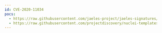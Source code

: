 ```yaml
---
id: CVE-2020-11034
pocs:
  - https://raw.githubusercontent.com/jaeles-project/jaeles-signatures/master/cves/glpi-open-redirect-cve-2020-11034.yaml
  - https://raw.githubusercontent.com/projectdiscovery/nuclei-templates/master/cves/2020/CVE-2020-11034.yaml
---
```

